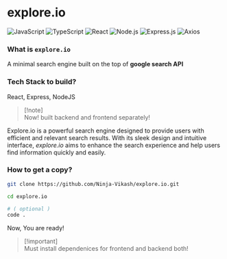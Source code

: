 # explore.io
![JavaScript](https://img.shields.io/badge/JavaScript-F7DF1E?style=for-the-badge&logo=javascript&logoColor=black) ![TypeScript](https://img.shields.io/badge/TypeScript-007ACC?style=for-the-badge&logo=typescript&logoColor=white) ![React](https://img.shields.io/badge/React-20232A?style=for-the-badge&logo=react&logoColor=61DAFB) ![Node.js](https://img.shields.io/badge/Node.js-43853D?style=for-the-badge&logo=node.js&logoColor=white) ![Express.js](https://img.shields.io/badge/Express.js-404D59?style=for-the-badge&logo=express) ![Axios](https://img.shields.io/badge/Axios-5A29E4?style=for-the-badge&logo=axios&logoColor=white)

### What is `explore.io`

A minimal search engine built on the top of **google search API**<br />

### Tech Stack to build?
React, Express, NodeJS

> [!note]\
> Now! built backend and frontend separately!

Explore.io is a powerful search engine designed to provide users with efficient and relevant search results. With its sleek design and intuitive interface, *explore.io* aims to enhance the search experience and help users find information quickly and easily.

### How to get a copy?
```bash
git clone https://github.com/Ninja-Vikash/explore.io.git

cd explore.io

# ( optional )
code .
```

Now, You are ready!<br/>

> [!important]\
> Must install dependenices for frontend and backend both!

